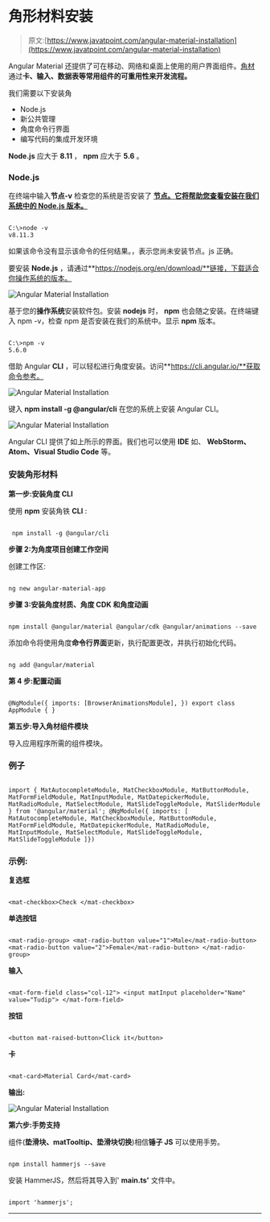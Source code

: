 # 角形材料安装

> 原文:[https://www.javatpoint.com/angular-material-installation](https://www.javatpoint.com/angular-material-installation)

Angular Material 还提供了可在移动、网络和桌面上使用的用户界面组件。[角材](https://www.javatpoint.com/angular-material)通过**卡、输入、数据表等常用组件的可重用性来开发流程。**

我们需要以下安装角

*   Node.js
*   新公共管理
*   角度命令行界面
*   编写代码的集成开发环境

**Node.js** 应大于 **8.11** ， **npm** 应大于 **5.6** 。

### Node.js

在终端中输入**节点-v** 检查您的系统是否安装了 [**节点。它将帮助您查看安装在我们系统中的 **Node.js** 版本。**](https://www.javatpoint.com/nodejs-tutorial)

```

C:\>node -v
v8.11.3

```

如果该命令没有显示该命令的任何结果。，表示您尚未安装节点。js 正确。

要安装 **Node.js** ，请通过**https://nodejs.org/en/download/**链接，下载适合你操作系统的版本。

![Angular Material Installation](../Images/814cfdffb7cbfa9bf9df99eb66393c8b.png)

基于您的**操作系统**安装软件包。安装 **nodejs** 时， **npm** 也会随之安装。在终端键入 npm -v，检查 npm 是否安装在我们的系统中。显示 **npm** 版本。

```

C:\>npm -v
5.6.0

```

借助 Angular **CLI** ，可以轻松进行角度安装。访问**https://cli.angular.io/**获取命令参考。

![Angular Material Installation](../Images/5c4a840771517a680c63fbe4c4e15c9f.png)

键入 **npm install -g @angular/cli** 在您的系统上安装 Angular CLI。

![Angular Material Installation](../Images/33c05f568794b441e62b6fa8fdd6b0d7.png)

Angular CLI 提供了如上所示的界面。我们也可以使用 **IDE** 如、 **WebStorm、Atom、Visual Studio Code** 等。

### 安装角形材料

**第一步:安装角度 CLI**

使用 **npm** 安装角铁 **CLI** :

```

 npm install -g @angular/cli

```

**步骤 2:为角度项目创建工作空间**

创建工作区:

```

ng new angular-material-app

```

**步骤 3:安装角度材质、角度 CDK 和角度动画**

```

npm install @angular/material @angular/cdk @angular/animations --save

```

添加命令将使用角度**命令行界面**更新，执行配置更改，并执行初始化代码。

```

ng add @angular/material

```

**第 4 步:配置动画**

```

@NgModule({ imports: [BrowserAnimationsModule], }) export class AppModule { }

```

**第五步:导入角材组件模块**

导入应用程序所需的组件模块。

### 例子

```

import { MatAutocompleteModule, MatCheckboxModule, MatButtonModule, MatFormFieldModule, MatInputModule, MatDatepickerModule, MatRadioModule, MatSelectModule, MatSlideToggleModule, MatSliderModule  } from '@angular/material'; @NgModule({ imports: [ MatAutocompleteModule, MatCheckboxModule, MatButtonModule, MatFormFieldModule, MatDatepickerModule, MatRadioModule, MatInputModule, MatSelectModule, MatSlideToggleModule, MatSlideToggleModule ]})

```

### 示例:

**复选框**

```

<mat-checkbox>Check </mat-checkbox>

```

**单选按钮**

```

<mat-radio-group> <mat-radio-button value="1">Male</mat-radio-button> <mat-radio-button value="2">Female</mat-radio-button> </mat-radio-group>

```

**输入**

```

<mat-form-field class="col-12"> <input matInput placeholder="Name" value="Tudip"> </mat-form-field>

```

**按钮**

```

<button mat-raised-button>Click it</button>

```

**卡**

```

<mat-card>Material Card</mat-card> 

```

**输出:**

![Angular Material Installation](../Images/79c4e68a974f69cf36ed999e63f678fc.png)

**第六步:手势支持**

组件(**垫滑块、matTooltip、垫滑块切换**)相信**锤子 JS** 可以使用手势。

```

npm install hammerjs --save

```

安装 HammerJS，然后将其导入到' **main.ts'** 文件中。

```

import 'hammerjs';

```

* * *